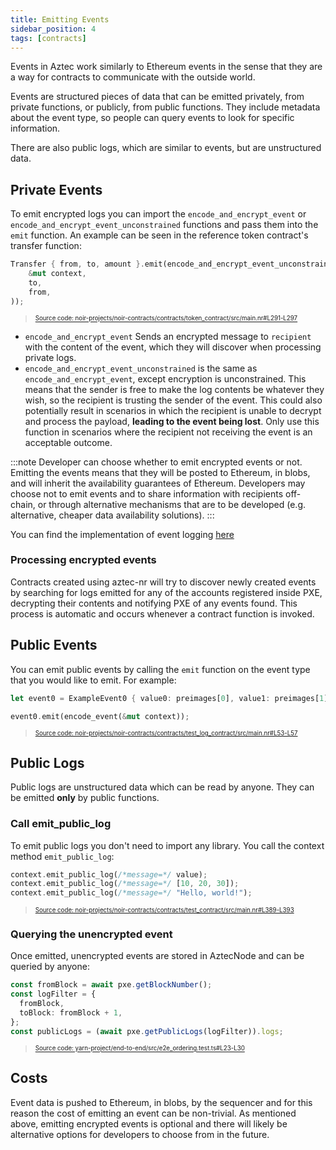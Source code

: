 ```yaml
---
title: Emitting Events
sidebar_position: 4
tags: [contracts]
---
```


Events in Aztec work similarly to Ethereum events in the sense that they are a way for contracts to communicate with the outside world.

Events are structured pieces of data that can be emitted privately, from private functions, or publicly, from public functions. They include metadata about the event type, so people can query events to look for specific information.

There are also public logs, which are similar to events, but are unstructured data.

## Private Events

To emit encrypted logs you can import the `encode_and_encrypt_event` or `encode_and_encrypt_event_unconstrained` functions and pass them into the `emit` function. An example can be seen in the reference token contract's transfer function:

```rust title="encrypted_unconstrained" showLineNumbers 
Transfer { from, to, amount }.emit(encode_and_encrypt_event_unconstrained(
    &mut context,
    to,
    from,
));
```
> <sup><sub><a href="https://github.com/AztecProtocol/aztec-packages/blob/v0.84.0/noir-projects/noir-contracts/contracts/token_contract/src/main.nr#L291-L297" target="_blank" rel="noopener noreferrer">Source code: noir-projects/noir-contracts/contracts/token_contract/src/main.nr#L291-L297</a></sub></sup>


- `encode_and_encrypt_event` Sends an encrypted message to `recipient` with the content of the event, which they will discover when processing private logs.
- `encode_and_encrypt_event_unconstrained` is the same as `encode_and_encrypt_event`, except encryption is unconstrained. This means that the sender is free to make the log contents be whatever they wish, so the recipient is trusting the sender of the event. This could also potentially result in scenarios in which the recipient is unable to decrypt and process the payload, **leading to the event being lost**. Only use this function in scenarios where the recipient not receiving the event is an acceptable outcome.

:::note
Developer can choose whether to emit encrypted events or not. Emitting the events means that they will be posted to Ethereum, in blobs, and will inherit the availability guarantees of Ethereum. Developers may choose not to emit events and to share information with recipients off-chain, or through alternative mechanisms that are to be developed (e.g. alternative, cheaper data availability solutions).
:::

You can find the implementation of event logging [here](https://github.com/AztecProtocol/aztec-packages/blob/v0.84.0/noir-projects/aztec-nr/aztec/src/encrypted_logs/log_assembly_strategies/default_aes128/event.nr)

### Processing encrypted events

Contracts created using aztec-nr will try to discover newly created events by searching for logs emitted for any of the accounts registered inside PXE, decrypting their contents and notifying PXE of any events found. This process is automatic and occurs whenever a contract function is invoked.

## Public Events

You can emit public events by calling the `emit` function on the event type that you would like to emit. For example:

```rust title="emit_public" showLineNumbers 
let event0 = ExampleEvent0 { value0: preimages[0], value1: preimages[1] };

event0.emit(encode_event(&mut context));
```
> <sup><sub><a href="https://github.com/AztecProtocol/aztec-packages/blob/v0.84.0/noir-projects/noir-contracts/contracts/test_log_contract/src/main.nr#L53-L57" target="_blank" rel="noopener noreferrer">Source code: noir-projects/noir-contracts/contracts/test_log_contract/src/main.nr#L53-L57</a></sub></sup>


## Public Logs

Public logs are unstructured data which can be read by anyone. They can be emitted **only** by public functions.

### Call emit_public_log

To emit public logs you don't need to import any library. You call the context method `emit_public_log`:

```rust title="emit_public" showLineNumbers 
context.emit_public_log(/*message=*/ value);
context.emit_public_log(/*message=*/ [10, 20, 30]);
context.emit_public_log(/*message=*/ "Hello, world!");
```
> <sup><sub><a href="https://github.com/AztecProtocol/aztec-packages/blob/v0.84.0/noir-projects/noir-contracts/contracts/test_contract/src/main.nr#L389-L393" target="_blank" rel="noopener noreferrer">Source code: noir-projects/noir-contracts/contracts/test_contract/src/main.nr#L389-L393</a></sub></sup>


### Querying the unencrypted event

Once emitted, unencrypted events are stored in AztecNode and can be queried by anyone:

```typescript title="get_logs" showLineNumbers 
const fromBlock = await pxe.getBlockNumber();
const logFilter = {
  fromBlock,
  toBlock: fromBlock + 1,
};
const publicLogs = (await pxe.getPublicLogs(logFilter)).logs;
```
> <sup><sub><a href="https://github.com/AztecProtocol/aztec-packages/blob/v0.84.0/yarn-project/end-to-end/src/e2e_ordering.test.ts#L23-L30" target="_blank" rel="noopener noreferrer">Source code: yarn-project/end-to-end/src/e2e_ordering.test.ts#L23-L30</a></sub></sup>


## Costs

Event data is pushed to Ethereum, in blobs, by the sequencer and for this reason the cost of emitting an event can be non-trivial. As mentioned above, emitting encrypted events is optional and there will likely be alternative options for developers to choose from in the future.
